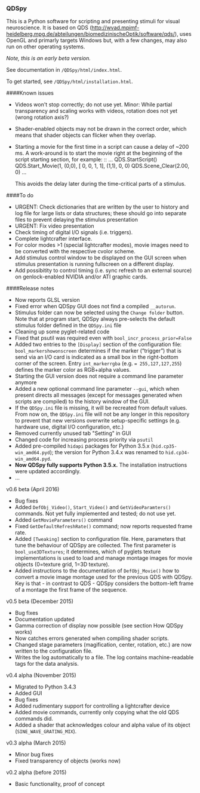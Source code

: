### QDSpy

This is a Python software for scripting and presenting stimuli for visual neuroscience. 
It is based on QDS (http://wvad.mpimf-heidelberg.mpg.de/abteilungen/biomedizinischeOptik/software/qds/), 
uses OpenGL and primarly targets Windows but, with a few changes, may also run on other operating systems.

*Note, this is an early beta version.*

See documentation in ``/QDSpy/html/index.html``.

To get started, see ``/QDSpy/html/installation.html``.

####Known issues

* Videos won't stop correctly; do not use yet.
  Minor: While partial transparency and scaling works with videos, rotation
  does not yet (wrong rotation axis?)

* Shader-enabled objects may not be drawn in the correct order, which means
  that shader objects can flicker when they overlap.

* Starting a movie for the first time in a script can cause a delay of ~200 ms.
  A work-around is to start the movie right at the beginning of the script
  starting section, for example:
  ::
    ...
    QDS.StartScript()
    QDS.Start_Movie(1, (0,0), [ 0,  0, 1,  1], (1,1), 0, 0)
    QDS.Scene_Clear(2.00, 0)
    ...

  This avoids the delay later during the time-critical parts of a stimulus. 

####To do

* URGENT: Check dictionaries that are written by the user to history and log
  file for large lists or data structures; these should go into separate files
  to prevent delaying the stimulus presentation 
* URGENT: Fix video presentation
* Check timing of digital I/O signals (i.e. triggers).
* Complete lightcrafter interface.
* For color modes >1 (special lightcrafter modes), movie images need to be
  converted with the respective cvolor scheme.
* Add stimulus control window to be displayed on the GUI screen when stimulus
  presentation is running fullscreen on a different display.
* Add possibitity to control timing (i.e. sync refresh to an external source) 
  on genlock-enabled NVIDIA and/or ATI graphic cards.

####Release notes

* Now reports GLSL version
* Fixed error when QDSpy GUI does not find a compiled ``__autorun``.
* Stimulus folder can now be selected using the ``Change folder`` button. Note
  that at program start, QDSpy always pre-selects the default stimulus folder
  defined in the ``QDSpy.ini`` file
* Cleaning up some pyglet-related code
* Fixed that psutil was required even with ``bool_incr_process_prior=False``
* Added two entries to the ``[Display]`` section of the configuration file: 
  ``bool_markershowonscreen`` determines if the marker (“trigger”) that is send 
  via an I/O card is indicated as a small box in the right-bottom corner of the
  screen. Entry ``int_markerrgba`` (e.g. ``= 255,127,127,255``) defines the marker 
  color as RGB+alpha values.
* Starting the GUI version does not require a command line parameter anymore
* Added a new optional command line parameter ``--gui``, which when present
  directs all messages (except for messages generated when scripts are 
  compiled) to the history window of the GUI. 
* If the ``QDSpy.ini`` file is missing, it will be recreated from default values.
  From now on, the ``QDSpy.ini`` file will not be any longer in this repository to 
  prevent that new versions overwrite setup-specific settings (e.g. hardware 
  use, digital I/O configuration, etc.)
* Removed currently unused tab "Setting" in GUI
* Changed code for increasing process priority via `psutil` 
* Added pre-compiled ``hidapi`` packages for Python 3.5.x (``hid.cp35-win_amd64.pyd``); 
  the version for Python 3.4.x was renamed to ``hid.cp34-win_amd64.pyd``. 
* **Now QDSpy fully supports Python 3.5.x.** The installation instructions were 
  updated accordingly.
* ...

v0.6 beta (April 2016)
* Bug fixes
* Added ``DefObj_Video()``, ``Start_Video()`` and ``GetVideoParamters()`` commands. Not yet fully implemented and tested; do not use yet.
* Added ``GetMovieParameters()`` command
* Fixed ``GetDefaultRefreshRate()`` command; now reports requested frame rate.
* Added ``[Tweaking]`` section to configuration file. Here, parameters that tune the behaviour of QDSpy are collected. The first parameter is ``bool_use3DTextures``; it determines, which of pyglets texture implementations is used to load and manage montage images for movie objects (0=texture grid, 1=3D texture).
* Added instructions to the documentation of ``DefObj_Movie()`` how to convert a movie image montage used for the previous QDS with QDSpy. Key is that - in contrast to QDS - QDSpy considers the bottom-left frame of a montage the first frame of the sequence.

v0.5 beta (December 2015)
* Bug fixes
* Documentation updated
* Gamma correction of display now possible (see section How QDSpy works)
* Now catches errors generated when compiling shader scripts.
* Changed stage parameters (magification, center, rotation, etc.) are now written to the configuration file.
* Writes the log automatically to a file. The log contains machine-readable tags for the data analysis.

v0.4 alpha (November 2015)
* Migrated to Python 3.4.3
* Added GUI
* Bug fixes
* Added rudimentary support for controlling a lightcrafter device
* Added movie commands, currently only copying what the old QDS commands did.
* Added a shader that acknowledges colour and alpha value of its object (``SINE_WAVE_GRATING_MIX``).

v0.3 alpha (March 2015)
* Minor bug fixes
* Fixed transparency of objects (works now)

v0.2 alpha (before 2015)
* Basic functionality, proof of concept
